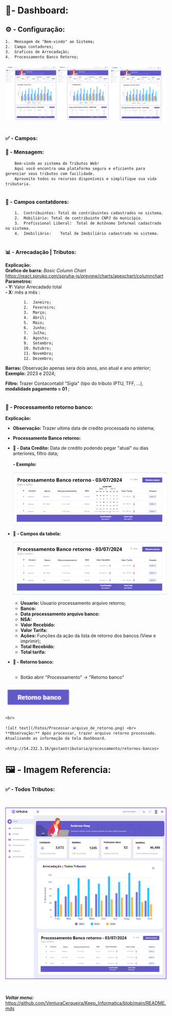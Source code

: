 #  📄- Dashboard:
##  ⚙️ - Configuração:
    1.  Mensagem de "Bem-vindo" ao Sistema; 
    2.  Campo contadores;    
    3.  Graficos de Arrecadação; 
    4.  Processamento Banco Retorno;

![alt text](/Fotos/Contribuinte.png)
<br>

#   
### ✅ - Campos: 

###  **📄 - Mensagem:**
        Bem-vindo ao sistema de Tributos Web!
        Aqui você encontra uma plataforma segura e eficiente para gerenciar seus tributos com facilidade. 
        Aproveite todos os recursos disponíveis e simplifique sua vida tributaria.

#

###   **🧮 - Campos contatdores:**

        1.  Contribuintes: Total de contribuintes cadastrados no sistema.
        2.  Mobiliário: Total de contribuinte CNPJ do município.
        3.  Profissional Liberal:  Total de Autônomo Informal cadastrado no sistema. 
        4.  Imobiliário:    Total de Imobiliário cadastrado no sistema.   

#   
###   **📊 - Arrecadação | Tributos:** <br>

**Explicação:** <br>
    **Grafico de barra:** _Basic Column Chart_ <br>
        <https://react.spruko.com/spruha-js/preview/charts/apexchart/columnchart> <br>
        **Parametros:** <br>
        **- Y:** Valor Arrecadado total <br>
        **- X:** mês a mês : 

            1.  Janeiro;
            2.  Fevereiro;
            3.  Março;
            4.  Abril;
            5.  Maio;
            6.  Junho;
            7.  Julho;
            8.  Agosto;
            9.  Setembro;
            10. Outubro;
            11. Novembro;
            12. Dezembro;

            
**Barras:** Observação apenas sera dois anos, ano atual e ano anterior;<br>
    **Exemplo:** 2023 e 2024; 

**Filtro:** Trazer Contacontabil "Sigla" (tipo do tributo IPTU, TFF, ...), **modalidade pagamento = 01** ;   



#   
 

### **🏦 - Processamento retorno banco:**  <br>
**Explicação:** <br>
-   **Observação:** Trazer ultima data de credito processada no sistema; 

-   **Processamento Banco retorno:**

-   **🔗 - Data Credito:** Data de credito podendo pegar "atual" ou dias anteriores, filtro data; 
     <br>
     <br>
    **- Exemplo:** <br> <br>
    ![alt text](/Fotos/Data_certa.png)
    <br>
-   **🔗 - Campos da tabela:** <br> <br>
![alt text](/Fotos/Processamento-banco-retorno.png) <br>

    -   **Usuario:** Usuario processamento arquivo retorno;
    -   **Banco:**
    -   **Data processamento arquivo banco:**
    -   **NSA:**
    -   **Valor Recebido:** 
    -   **Valor Tarifa:**
    -   **Ações:** Funções da ação da lista de retorno dos bancos (View e imprimir); 
    -   **Total Recebido:**
    -   **Total tarifa:**



-   **🔗 - Retorno banco:** <br> <br>
    -   Botão abrir "Processamento" -> "Retorno banco" <br>

![alt text](/Fotos/retornobanco.png)

    <br>

    ![alt text](/Fotos/Processar-arquivo_de_retorno.png) <br>
    **Observação:** Após processar, trazer arquivo retorno processado. Atualizando as informação da tela dashboard. 

    <http://54.232.3.16/gestaotributaria/processamento/retornos-bancos>

    

#  🖼️ - Imagem Referencia: 
###   ✅ - Todos Tributos:
<br>

![alt text](/Fotos/Todos-tributos.png)

<br>


 **_Voltar menu:_** <https://github.com/VenturaCerqueira/Keep_Informatica/blob/main/README.mds>

 